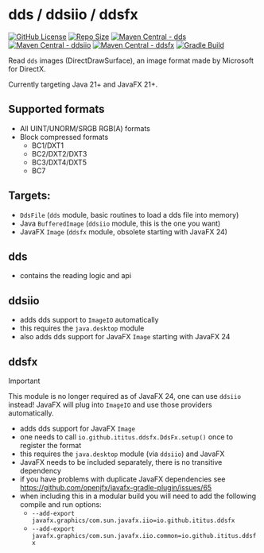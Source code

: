# dds / ddsiio / ddsfx

[![GitHub License](https://img.shields.io/github/license/iTitus/commons)](https://github.com/iTitus/commons/blob/main/LICENSE)
[![Repo Size](https://img.shields.io/github/repo-size/iTitus/commons.svg)](https://github.com/iTitus/commons)
[![Maven Central - dds](https://img.shields.io/maven-central/v/io.github.ititus/dds?label=Maven%20Central%20-%20dds)](https://search.maven.org/search?q=g:%22io.github.ititus%22%20AND%20a:%22dds%22)
[![Maven Central - ddsiio](https://img.shields.io/maven-central/v/io.github.ititus/ddsiio?label=Maven%20Central%20-%20dds)](https://search.maven.org/search?q=g:%22io.github.ititus%22%20AND%20a:%22ddsiio)
[![Maven Central - ddsfx](https://img.shields.io/maven-central/v/io.github.ititus/ddsfx?label=Maven%20Central%20-%20ddsfx)](https://search.maven.org/search?q=g:%22io.github.ititus%22%20AND%20a:%22ddsfx%22)
[![Gradle Build](https://github.com/iTitus/commons/workflows/Gradle%20Build/badge.svg)](https://github.com/iTitus/commons/actions?query=workflow%3A%22Gradle+Build%22)

Read `dds` images (DirectDrawSurface), an image format made by Microsoft for DirectX.

Currently targeting Java 21+ and JavaFX 21+.

## Supported formats

- All UINT/UNORM/SRGB RGB(A) formats
- Block compressed formats
  - BC1/DXT1
  - BC2/DXT2/DXT3
  - BC3/DXT4/DXT5
  - BC7

## Targets:

- `DdsFile` (`dds` module, basic routines to load a dds file into memory)
- Java `BufferedImage` (`ddsiio` module, this is the one you want)
- JavaFX `Image` (`ddsfx` module, obsolete starting with JavaFX 24)


## dds

- contains the reading logic and api

## ddsiio

- adds dds support to `ImageIO` automatically
- this requires the `java.desktop` module
- also adds dds support for JavaFX `Image` starting with JavaFX 24

## ddsfx

> [!IMPORTANT]  
> This module is no longer required as of JavaFX 24, one can use `ddsiio` instead!
> JavaFX will plug into `ImageIO` and use those providers automatically.

- adds dds support for JavaFX `Image`
- one needs to call `io.github.ititus.ddsfx.DdsFx.setup()` once to register the format
- this requires the `java.desktop` module (via `ddsiio`) and JavaFX
- JavaFX needs to be included separately, there is no transitive dependency
- if you have problems with duplicate JavaFX dependencies see https://github.com/openjfx/javafx-gradle-plugin/issues/65
- when including this in a modular build you will need to add the following compile and run options:
    - `--add-export javafx.graphics/com.sun.javafx.iio=io.github.ititus.ddsfx`
    - `--add-export javafx.graphics/com.sun.javafx.iio.common=io.github.ititus.ddsfx`
